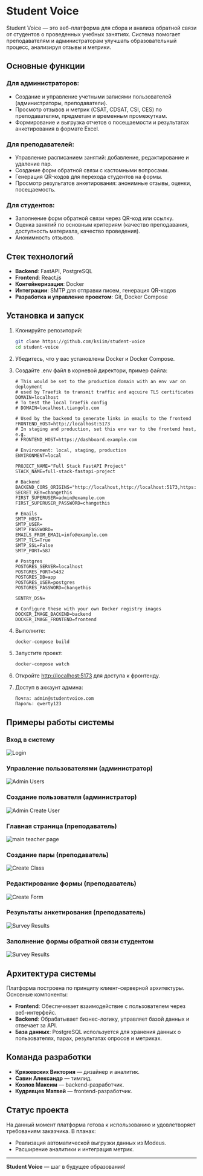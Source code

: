 # Student Voice

Student Voice — это веб-платформа для сбора и анализа обратной связи от студентов о проведенных учебных занятиях. Система помогает преподавателям и администраторам улучшать образовательный процесс, анализируя отзывы и метрики.

## Основные функции

### Для администраторов:
- Создание и управление учетными записями пользователей (администраторы, преподаватели).
- Просмотр отзывов и метрик (CSAT, CDSAT, CSI, CES) по преподавателям, предметам и временным промежуткам.
- Формирование и выгрузка отчетов о посещаемости и результатах анкетирования в формате Excel.

### Для преподавателей:
- Управление расписанием занятий: добавление, редактирование и удаление пар.
- Создание форм обратной связи с кастомными вопросами.
- Генерация QR-кодов для перехода студентов на формы.
- Просмотр результатов анкетирования: анонимные отзывы, оценки, посещаемость.

### Для студентов:
- Заполнение форм обратной связи через QR-код или ссылку.
- Оценка занятий по основным критериям (качество преподавания, доступность материала, качество проведения).
- Анонимность отзывов.

## Стек технологий

- **Backend**: FastAPI, PostgreSQL
- **Frontend**: React.js
- **Контейнеризация**: Docker
- **Интеграции**: SMTP для отправки писем, генерация QR-кодов
- **Разработка и управление проектом**: Git, Docker Compose

## Установка и запуск

1. Клонируйте репозиторий:

   ```bash
   git clone https://github.com/ksiim/student-voice
   cd student-voice
   ```

2. Убедитесь, что у вас установлены Docker и Docker Compose.

3. Создайте .env файл в корневой директори, пример файла:
   
   ```# Domain
   # This would be set to the production domain with an env var on deployment
   # used by Traefik to transmit traffic and aqcuire TLS certificates
   DOMAIN=localhost
   # To test the local Traefik config
   # DOMAIN=localhost.tiangolo.com
   
   # Used by the backend to generate links in emails to the frontend
   FRONTEND_HOST=http://localhost:5173
   # In staging and production, set this env var to the frontend host, e.g.
   # FRONTEND_HOST=https://dashboard.example.com
   
   # Environment: local, staging, production
   ENVIRONMENT=local
   
   PROJECT_NAME="Full Stack FastAPI Project"
   STACK_NAME=full-stack-fastapi-project
   
   # Backend
   BACKEND_CORS_ORIGINS="http://localhost,http://localhost:5173,https://localhost,https://localhost:5173,http://localhost.tiangolo.com"
   SECRET_KEY=changethis
   FIRST_SUPERUSER=admin@example.com
   FIRST_SUPERUSER_PASSWORD=changethis
   
   # Emails
   SMTP_HOST=
   SMTP_USER=
   SMTP_PASSWORD=
   EMAILS_FROM_EMAIL=info@example.com
   SMTP_TLS=True
   SMTP_SSL=False
   SMTP_PORT=587
   
   # Postgres
   POSTGRES_SERVER=localhost
   POSTGRES_PORT=5432
   POSTGRES_DB=app
   POSTGRES_USER=postgres
   POSTGRES_PASSWORD=changethis
   
   SENTRY_DSN=
   
   # Configure these with your own Docker registry images
   DOCKER_IMAGE_BACKEND=backend
   DOCKER_IMAGE_FRONTEND=frontend
   ```

5. Выполните:

   ```bash
   docker-compose build
   ```

6. Запустите проект:

   ```bash
   docker-compose watch
   ```

7. Откройте [http://localhost:5173](http://localhost:5173) для доступа к фронтенду.

8. Доступ в аккаунт админа:

   ```
   Почта: admin@studentvoice.com
   Пароль: qwerty123
   ```

## Примеры работы системы

### Вход в систему
![Login](img/sv_login.png)

### Управление пользователями (администратор)
![Admin Users](img/users.png)

### Создание пользователя (администратор)
![Admin Create User](img/create_usr.png)

### Главная страница (преподаватель)
![main teacher page](img/teacher_main.png)

### Создание пары (преподаватель)
![Create Class](img/create_class.png)

### Редактирование формы (преподаватель)
![Create Form](img/create_form.png)

### Результаты анкетирования (преподаватель)
![Survey Results](img/feedback_res.png)

### Заполнение формы обратной связи студентом
![Survey Results](img/review.png)

## Архитектура системы

Платформа построена по принципу клиент-серверной архитектуры. Основные компоненты:

- **Frontend**: Обеспечивает взаимодействие с пользователем через веб-интерфейс.
- **Backend**: Обрабатывает бизнес-логику, управляет базой данных и отвечает за API.
- **База данных**: PostgreSQL используется для хранения данных о пользователях, парах, результатах опросов и метриках.

## Команда разработки

- **Кряжевских Виктория** — дизайнер и аналитик.
- **Савин Александр** — тимлид.
- **Козлов Максим** — backend-разработчик.
- **Кудрявцев Матвей** — frontend-разработчик.

## Статус проекта

На данный момент платформа готова к использованию и удовлетворяет требованиям заказчика. В планах:
- Реализация автоматической выгрузки данных из Modeus.
- Расширение аналитики и интеграция метрик.

---

**Student Voice** — шаг в будущее образования!
